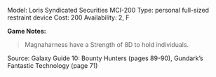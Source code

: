 Model: Loris Syndicated Securities MCI-200
Type: personal full-sized restraint device
Cost: 200
Availability: 2, F

**Game Notes:** 
> Magnaharness have a Strength of 8D to hold individuals.

Source: Galaxy Guide 10: Bounty Hunters (pages 89-90), Gundark’s Fantastic Technology (page 71)